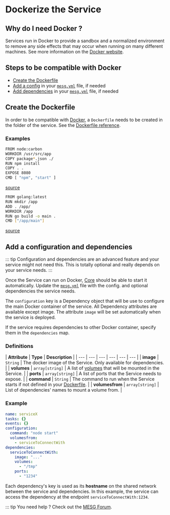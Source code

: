 # Dockerize the Service

## Why do I need Docker ?

Services run in Docker to provide a sandbox and a normalized environment to remove any side effects that may occur when running on many different machines. See more information on the [Docker website](https://www.docker.com/).

## Steps to be compatible with Docker

* [Create the Dockerfile](#create-the-dockerfile)
* [Add a config](#add-a-configuration-and-dependencies) in your [`mesg.yml`](service-file.md) file, if needed
* [Add dependencies](#add-a-configuration-and-dependencies) in your [`mesg.yml`](service-file.md) file, if needed

## Create the Dockerfile

In order to be compatible with [Docker](https://www.docker.com/), a `Dockerfile` needs to be created in the folder of the service. See the [Dockerfile reference](https://docs.docker.com/engine/reference/builder/).

### Examples

<tabs>
  <tab title="Node" vp-markdown>
    
```bash
FROM node:carbon
WORKDIR /usr/src/app
COPY package*.json ./
RUN npm install
COPY . .
EXPOSE 8080
CMD [ "npm", "start" ]
```

[source](https://nodejs.org/en/docs/guides/nodejs-docker-webapp/)

  </tab>
  <tab title="Go" vp-markdown>

```bash
FROM golang:latest
RUN mkdir /app
ADD . /app/
WORKDIR /app
RUN go build -o main .
CMD ["/app/main"]
```

[source](https://blog.codeship.com/building-minimal-docker-containers-for-go-applications/)

  </tab>
</tabs>

## Add a configuration and dependencies

::: tip
Configuration and dependencies are an advanced feature and your service might not need this. This is totally optional and really depends on your service needs.
:::

Once the Service can run on Docker, [Core](../start-here/core.md) should be able to start it automatically. Update the [`mesg.yml`](service-file.md) file with the config. and optional dependencies the service needs.

The `configuration` key is a Dependency object that will be use to configure the main Docker container of the service. All Dependency attributes are available except image. The attribute `image` will be set automatically when the service is deployed.

If the service requires dependencies to other Docker container, specify them in the `dependencies` map.

### Definitions

| **Attribute** | **Type** | **Description** |
| --- | --- | --- | --- | --- | --- |
| **image** | `String` | The docker image of the Service. Only available for dependencies. |
| **volumes** | `array[string]` | A list of [volumes](https://docs.docker.com/storage/volumes/) that will be mounted in the Service. |
| **ports** | `array[string]` | A list of ports that the Service needs to expose. |
| **command** | `String` | The command to run when the Service starts if not defined in your [Dockerfile](#create-the-dockerfile). |
| **volumesfrom** | `array[string]` | List of dependencies' names to mount a volume from. |

### Example

```yaml
name: serviceX
tasks: {}
events: {}
configuration:
  command: "node start"
  volumesfrom:
    - serviceToConnectWith
dependencies:
  serviceToConnectWith:
    image: "..."
    volumes:
      - "/tmp"
    ports:
      - "1234"
```

Each dependency's key is used as its **hostname** on the shared network between the service and dependencies.
In this example, the service can access the dependency at the endpoint `serviceToConnectWith:1234`.

::: tip 
You need help ? Check out the <a href="https://forum.mesg.com" target="_blank">MESG Forum</a>.
